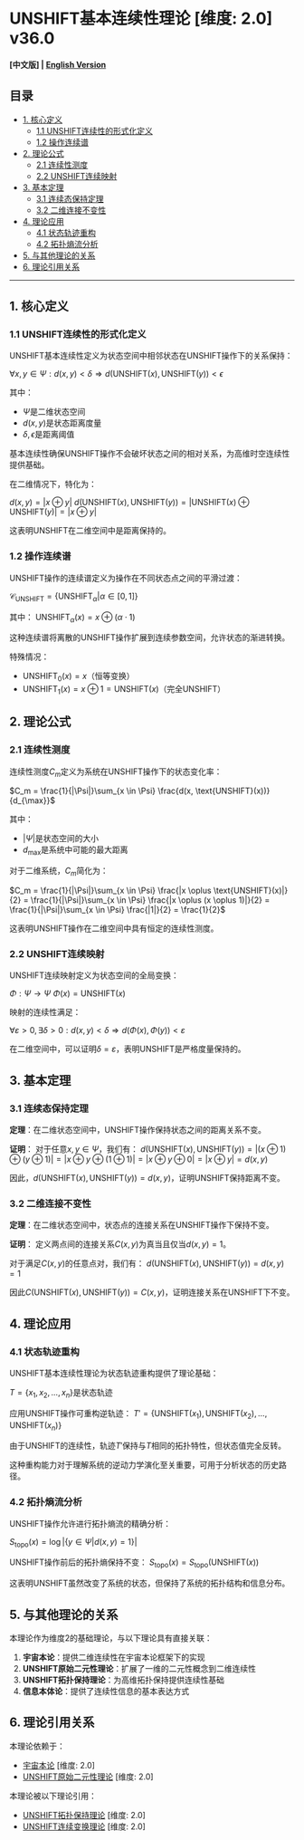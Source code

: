 # UNSHIFT基本连续性理论 [维度: 2.0] v36.0

**[中文版] | [English Version](formal_theory_unshift_basic_continuity_en.md)**

## 目录

- [1. 核心定义](#1-核心定义)
  - [1.1 UNSHIFT连续性的形式化定义](#11-unshift连续性的形式化定义)
  - [1.2 操作连续谱](#12-操作连续谱)
- [2. 理论公式](#2-理论公式)
  - [2.1 连续性测度](#21-连续性测度)
  - [2.2 UNSHIFT连续映射](#22-unshift连续映射)
- [3. 基本定理](#3-基本定理)
  - [3.1 连续态保持定理](#31-连续态保持定理)
  - [3.2 二维连接不变性](#32-二维连接不变性)
- [4. 理论应用](#4-理论应用)
  - [4.1 状态轨迹重构](#41-状态轨迹重构)
  - [4.2 拓扑熵流分析](#42-拓扑熵流分析)
- [5. 与其他理论的关系](#5-与其他理论的关系)
- [6. 理论引用关系](#6-理论引用关系)

---

## 1. 核心定义

### 1.1 UNSHIFT连续性的形式化定义

UNSHIFT基本连续性定义为状态空间中相邻状态在UNSHIFT操作下的关系保持：

$`\forall x,y \in \Psi: d(x,y) < \delta \Rightarrow d(\text{UNSHIFT}(x), \text{UNSHIFT}(y)) < \epsilon`$

其中：
- $`\Psi`$是二维状态空间
- $`d(x,y)`$是状态距离度量
- $`\delta, \epsilon`$是距离阈值

基本连续性确保UNSHIFT操作不会破坏状态之间的相对关系，为高维时空连续性提供基础。

在二维情况下，特化为：

$`d(x,y) = |x \oplus y|`$
$`d(\text{UNSHIFT}(x), \text{UNSHIFT}(y)) = |\text{UNSHIFT}(x) \oplus \text{UNSHIFT}(y)| = |x \oplus y|`$

这表明UNSHIFT在二维空间中是距离保持的。

### 1.2 操作连续谱

UNSHIFT操作的连续谱定义为操作在不同状态点之间的平滑过渡：

$`\mathcal{C}_{\text{UNSHIFT}} = \{\text{UNSHIFT}_\alpha | \alpha \in [0,1]\}`$

其中：
$`\text{UNSHIFT}_\alpha(x) = x \oplus (\alpha \cdot 1)`$

这种连续谱将离散的UNSHIFT操作扩展到连续参数空间，允许状态的渐进转换。

特殊情况：
- $`\text{UNSHIFT}_0(x) = x`$（恒等变换）
- $`\text{UNSHIFT}_1(x) = x \oplus 1 = \text{UNSHIFT}(x)`$（完全UNSHIFT）

## 2. 理论公式

### 2.1 连续性测度

连续性测度$`C_m`$定义为系统在UNSHIFT操作下的状态变化率：

$`C_m = \frac{1}{|\Psi|}\sum_{x \in \Psi} \frac{d(x, \text{UNSHIFT}(x))}{d_{\max}}`$

其中：
- $`|\Psi|`$是状态空间的大小
- $`d_{\max}`$是系统中可能的最大距离

对于二维系统，$`C_m`$简化为：

$`C_m = \frac{1}{|\Psi|}\sum_{x \in \Psi} \frac{|x \oplus \text{UNSHIFT}(x)|}{2} = \frac{1}{|\Psi|}\sum_{x \in \Psi} \frac{|x \oplus (x \oplus 1)|}{2} = \frac{1}{|\Psi|}\sum_{x \in \Psi} \frac{|1|}{2} = \frac{1}{2}`$

这表明UNSHIFT操作在二维空间中具有恒定的连续性测度。

### 2.2 UNSHIFT连续映射

UNSHIFT连续映射定义为状态空间的全局变换：

$`\Phi: \Psi \rightarrow \Psi`$
$`\Phi(x) = \text{UNSHIFT}(x)`$

映射的连续性满足：

$`\forall \varepsilon > 0, \exists \delta > 0: d(x,y) < \delta \Rightarrow d(\Phi(x), \Phi(y)) < \varepsilon`$

在二维空间中，可以证明$`\delta = \varepsilon`$，表明UNSHIFT是严格度量保持的。

## 3. 基本定理

### 3.1 连续态保持定理

**定理**：在二维状态空间中，UNSHIFT操作保持状态之间的距离关系不变。

**证明**：
对于任意$`x, y \in \Psi`$，我们有：
$`d(\text{UNSHIFT}(x), \text{UNSHIFT}(y)) = |(x \oplus 1) \oplus (y \oplus 1)| = |x \oplus y \oplus (1 \oplus 1)| = |x \oplus y \oplus 0| = |x \oplus y| = d(x,y)`$

因此，$`d(\text{UNSHIFT}(x), \text{UNSHIFT}(y)) = d(x,y)`$，证明UNSHIFT保持距离不变。

### 3.2 二维连接不变性

**定理**：在二维状态空间中，状态点的连接关系在UNSHIFT操作下保持不变。

**证明**：
定义两点间的连接关系$`C(x,y)`$为真当且仅当$`d(x,y) = 1`$。

对于满足$`C(x,y)`$的任意点对，我们有：
$`d(\text{UNSHIFT}(x), \text{UNSHIFT}(y)) = d(x,y) = 1`$

因此$`C(\text{UNSHIFT}(x), \text{UNSHIFT}(y)) = C(x,y)`$，证明连接关系在UNSHIFT下不变。

## 4. 理论应用

### 4.1 状态轨迹重构

UNSHIFT基本连续性理论为状态轨迹重构提供了理论基础：

$`T = \{x_1, x_2, ..., x_n\}`$是状态轨迹

应用UNSHIFT操作可重构逆轨迹：
$`T' = \{\text{UNSHIFT}(x_1), \text{UNSHIFT}(x_2), ..., \text{UNSHIFT}(x_n)\}`$

由于UNSHIFT的连续性，轨迹$`T'`$保持与$`T`$相同的拓扑特性，但状态值完全反转。

这种重构能力对于理解系统的逆动力学演化至关重要，可用于分析状态的历史路径。

### 4.2 拓扑熵流分析

UNSHIFT操作允许进行拓扑熵流的精确分析：

$`S_{\text{topo}}(x) = \log|\{y \in \Psi | d(x,y) = 1\}|`$

UNSHIFT操作前后的拓扑熵保持不变：
$`S_{\text{topo}}(x) = S_{\text{topo}}(\text{UNSHIFT}(x))`$

这表明UNSHIFT虽然改变了系统的状态，但保持了系统的拓扑结构和信息分布。

## 5. 与其他理论的关系

本理论作为维度2的基础理论，与以下理论具有直接关联：

1. **宇宙本论**：提供二维连续性在宇宙本论框架下的实现
2. **UNSHIFT原始二元性理论**：扩展了一维的二元性概念到二维连续性
3. **UNSHIFT拓扑保持理论**：为高维拓扑保持提供连续性基础
4. **信息本体论**：提供了连续性信息的基本表达方式

## 6. 理论引用关系

本理论依赖于：
- [宇宙本论](formal_theory_cosmic_ontology.md) [维度: 2.0]
- [UNSHIFT原始二元性理论](formal_theory_unshift_primitive_duality.md) [维度: 2.0]

本理论被以下理论引用：
- [UNSHIFT拓扑保持理论](formal_theory_unshift_topology_preservation.md) [维度: 2.0]
- [UNSHIFT连续变换理论](formal_theory_unshift_continuous_transformation.md) [维度: 2.0] 